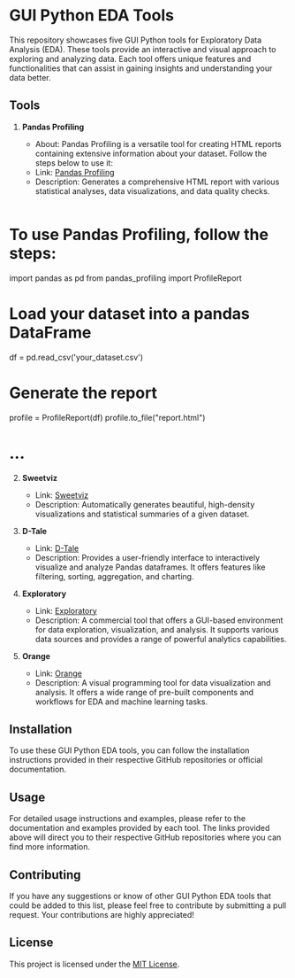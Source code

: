 # GUI Python EDA Tools

This repository showcases five GUI Python tools for Exploratory Data Analysis (EDA). These tools provide an interactive and visual approach to exploring and analyzing data. Each tool offers unique features and functionalities that can assist in gaining insights and understanding your data better.

## Tools

1. **Pandas Profiling**
   - About: Pandas Profiling is a versatile tool for creating HTML reports containing extensive information about your dataset. Follow the steps below to use it:
   - Link: [Pandas Profiling](https://github.com/pandas-profiling/pandas-profiling)
   - Description: Generates a comprehensive HTML report with various statistical analyses, data visualizations, and data quality checks.

   ```python
# To use Pandas Profiling, follow the steps:
import pandas as pd
from pandas_profiling import ProfileReport

# Load your dataset into a pandas DataFrame
df = pd.read_csv('your_dataset.csv')

# Generate the report
profile = ProfileReport(df)
profile.to_file("report.html")
# ...




2. **Sweetviz**
   - Link: [Sweetviz](https://github.com/fbdesignpro/sweetviz)
   - Description: Automatically generates beautiful, high-density visualizations and statistical summaries of a given dataset.

3. **D-Tale**
   - Link: [D-Tale](https://github.com/man-group/dtale)
   - Description: Provides a user-friendly interface to interactively visualize and analyze Pandas dataframes. It offers features like filtering, sorting, aggregation, and charting.

4. **Exploratory**
   - Link: [Exploratory](https://exploratory.io/)
   - Description: A commercial tool that offers a GUI-based environment for data exploration, visualization, and analysis. It supports various data sources and provides a range of powerful analytics capabilities.

5. **Orange**
   - Link: [Orange](https://orange.biolab.si/)
   - Description: A visual programming tool for data visualization and analysis. It offers a wide range of pre-built components and workflows for EDA and machine learning tasks.

## Installation

To use these GUI Python EDA tools, you can follow the installation instructions provided in their respective GitHub repositories or official documentation.

## Usage

For detailed usage instructions and examples, please refer to the documentation and examples provided by each tool. The links provided above will direct you to their respective GitHub repositories where you can find more information.

## Contributing

If you have any suggestions or know of other GUI Python EDA tools that could be added to this list, please feel free to contribute by submitting a pull request. Your contributions are highly appreciated!

## License

This project is licensed under the [MIT License](LICENSE).


